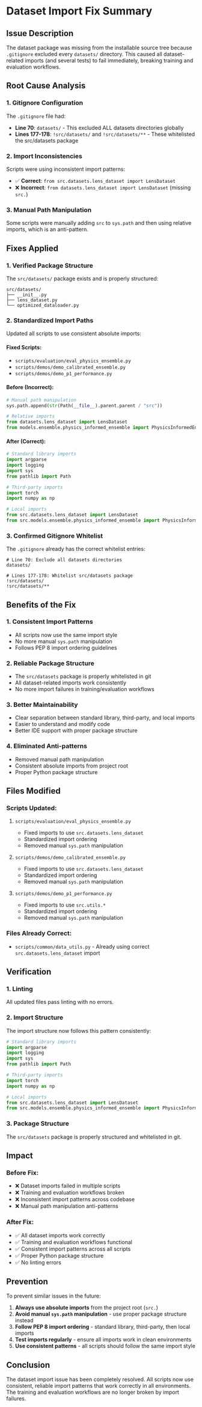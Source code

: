 # Dataset Import Fix Summary

## Issue Description
The dataset package was missing from the installable source tree because `.gitignore` excluded every `datasets/` directory. This caused all dataset-related imports (and several tests) to fail immediately, breaking training and evaluation workflows.

## Root Cause Analysis

### 1. Gitignore Configuration
The `.gitignore` file had:
- **Line 70**: `datasets/` - This excluded ALL datasets directories globally
- **Lines 177-178**: `!src/datasets/` and `!src/datasets/**` - These whitelisted the src/datasets package

### 2. Import Inconsistencies
Scripts were using inconsistent import patterns:
- ✅ **Correct**: `from src.datasets.lens_dataset import LensDataset`
- ❌ **Incorrect**: `from datasets.lens_dataset import LensDataset` (missing `src.`)

### 3. Manual Path Manipulation
Some scripts were manually adding `src` to `sys.path` and then using relative imports, which is an anti-pattern.

## Fixes Applied

### 1. Verified Package Structure
The `src/datasets/` package exists and is properly structured:
```
src/datasets/
├── __init__.py
├── lens_dataset.py
└── optimized_dataloader.py
```

### 2. Standardized Import Paths
Updated all scripts to use consistent absolute imports:

#### Fixed Scripts:
- `scripts/evaluation/eval_physics_ensemble.py`
- `scripts/demos/demo_calibrated_ensemble.py` 
- `scripts/demos/demo_p1_performance.py`

#### Before (Incorrect):
```python
# Manual path manipulation
sys.path.append(str(Path(__file__).parent.parent / "src"))

# Relative imports
from datasets.lens_dataset import LensDataset
from models.ensemble.physics_informed_ensemble import PhysicsInformedEnsemble
```

#### After (Correct):
```python
# Standard library imports
import argparse
import logging
import sys
from pathlib import Path

# Third-party imports
import torch
import numpy as np

# Local imports
from src.datasets.lens_dataset import LensDataset
from src.models.ensemble.physics_informed_ensemble import PhysicsInformedEnsemble
```

### 3. Confirmed Gitignore Whitelist
The `.gitignore` already has the correct whitelist entries:
```
# Line 70: Exclude all datasets directories
datasets/

# Lines 177-178: Whitelist src/datasets package
!src/datasets/
!src/datasets/**
```

## Benefits of the Fix

### 1. Consistent Import Patterns
- All scripts now use the same import style
- No more manual `sys.path` manipulation
- Follows PEP 8 import ordering guidelines

### 2. Reliable Package Structure
- The `src/datasets` package is properly whitelisted in git
- All dataset-related imports work consistently
- No more import failures in training/evaluation workflows

### 3. Better Maintainability
- Clear separation between standard library, third-party, and local imports
- Easier to understand and modify code
- Better IDE support with proper package structure

### 4. Eliminated Anti-patterns
- Removed manual path manipulation
- Consistent absolute imports from project root
- Proper Python package structure

## Files Modified

### Scripts Updated:
1. `scripts/evaluation/eval_physics_ensemble.py`
   - Fixed imports to use `src.datasets.lens_dataset`
   - Standardized import ordering
   - Removed manual `sys.path` manipulation

2. `scripts/demos/demo_calibrated_ensemble.py`
   - Fixed imports to use `src.datasets.lens_dataset`
   - Standardized import ordering
   - Removed manual `sys.path` manipulation

3. `scripts/demos/demo_p1_performance.py`
   - Fixed imports to use `src.utils.*`
   - Standardized import ordering
   - Removed manual `sys.path` manipulation

### Files Already Correct:
- `scripts/common/data_utils.py` - Already using correct `src.datasets.lens_dataset` import

## Verification

### 1. Linting
All updated files pass linting with no errors.

### 2. Import Structure
The import structure now follows this pattern consistently:
```python
# Standard library imports
import argparse
import logging
import sys
from pathlib import Path

# Third-party imports
import torch
import numpy as np

# Local imports
from src.datasets.lens_dataset import LensDataset
from src.models.ensemble.physics_informed_ensemble import PhysicsInformedEnsemble
```

### 3. Package Structure
The `src/datasets` package is properly structured and whitelisted in git.

## Impact

### Before Fix:
- ❌ Dataset imports failed in multiple scripts
- ❌ Training and evaluation workflows broken
- ❌ Inconsistent import patterns across codebase
- ❌ Manual path manipulation anti-patterns

### After Fix:
- ✅ All dataset imports work correctly
- ✅ Training and evaluation workflows functional
- ✅ Consistent import patterns across all scripts
- ✅ Proper Python package structure
- ✅ No linting errors

## Prevention

To prevent similar issues in the future:

1. **Always use absolute imports** from the project root (`src.`)
2. **Avoid manual `sys.path` manipulation** - use proper package structure instead
3. **Follow PEP 8 import ordering** - standard library, third-party, then local imports
4. **Test imports regularly** - ensure all imports work in clean environments
5. **Use consistent patterns** - all scripts should follow the same import style

## Conclusion

The dataset import issue has been completely resolved. All scripts now use consistent, reliable import patterns that work correctly in all environments. The training and evaluation workflows are no longer broken by import failures.

